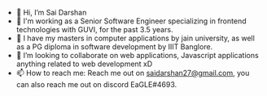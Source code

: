 - 👋 Hi, I’m Sai Darshan
- 👀 I'm working as a Senior Software Engineer specializing in frontend technologies with GUVI, for the past 3.5 years.
- 🌱 I have my masters in computer applications by jain university, as well as a PG diploma in software development by IIIT Banglore.
- 💞️ I’m looking to collaborate on web applications, Javascript applications anything related to web development xD
- 📫 How to reach me: Reach me out on saidarshan27@gmail.com, you can also reach me out on discord EaGLE#4693.
<!---
EaGLE-25/EaGLE-25 is a ✨ special ✨ repository because its `README.md` (this file) appears on your GitHub profile.
You can click the Preview link to take a look at your changes.
--->

